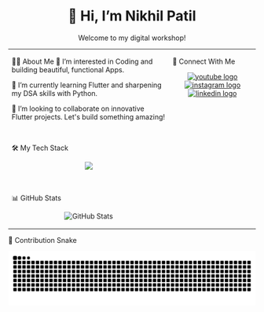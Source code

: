 <div align="center">
<h1 align="center">👋 Hi, I’m Nikhil Patil</h1>
<p align="center">Welcome to my digital workshop!</p>
</div>

<table>
<tr>
<td valign="top" width="65%">

👨‍💻 About Me
👀 I’m interested in Coding and building beautiful, functional Apps.

🌱 I’m currently learning Flutter and sharpening my DSA skills with Python.

💞️ I’m looking to collaborate on innovative Flutter projects. Let's build something amazing!

<br />

🛠️ My Tech Stack
<p align="center">
<a href="https://skillicons.dev">
<img src="https://www.google.com/search?q=https://skillicons.dev/icons%3Fi%3Dflutter,dart,python,firebase,android,html,css,cs,java,mysql,git,figma,canva%26perline%3D7" />
</a>
</p>

<br />

📊 GitHub Stats
<p align="center">
<!-- IMPORTANT: Replace 'NAME-NikhilPatil' with your actual GitHub username -->
<img src="https://www.google.com/search?q=https://github-readme-stats.vercel.app/api%3Fusername%3DNAME-NikhilPatil%26show_icons%3Dtrue%26theme%3Dradical%26hide_border%3Dtrue%26rank_icon%3Dgithub" alt="GitHub Stats" />
</p>

</td>
<td valign="top" width="35%">

🤝 Connect With Me
<p align="center">
<a href="https://www.youtube.com/channel/UCpakmXio90uAd4RBZqimG8Q" target="_blank">
<img src="https://img.shields.io/static/v1?message=Youtube&logo=youtube&label=&color=FF0000&logoColor=white&labelColor=&style=for-the-badge" height="35" alt="youtube logo" />
</a>
<a href="https://www.instagram.com/nikhilpatil.ai?utm_source=ig_web_button_share_sheet&igsh=ZDNlZDc0MzIxNw==" target="_blank">
<img src="https://img.shields.io/static/v1?message=Instagram&logo=instagram&label=&color=E4405F&logoColor=white&labelColor=&style=for-the-badge" height="35" alt="instagram logo" />
</a>
<a href="https://www.linkedin.com/in/nikhil-patil-292059225/" target="_blank">
<img src="https://img.shields.io/static/v1?message=LinkedIn&logo=linkedin&label=&color=0077B5&logoColor=white&labelColor=&style=for-the-badge" height="35" alt="linkedin logo" />
</a>
</p>

<br />

</td>

</tr>
</table>

🐍 Contribution Snake
<p align="center">
<!-- IMPORTANT: Replace 'NAME-NikhilPatil' with your actual GitHub username -->
<img src="https://raw.githubusercontent.com/NAME-NikhilPatil/NAME-NikhilPatil/output/snake.svg" alt="Snake animation" />
</p>



<div align="center">

<!-- IMPORTANT: Replace 'NAME-NikhilPatil' with your actual GitHub username -->

</div>

<!-- Proudly created with GPRM ( https://gprm.itsvg.in ) -->
